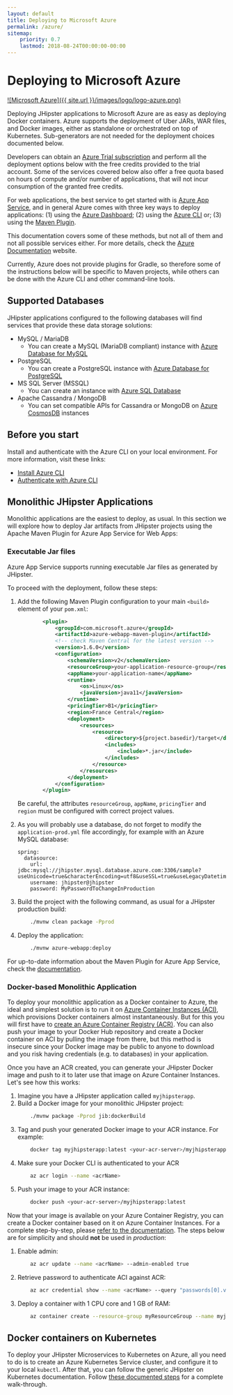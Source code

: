 ```yaml
---
layout: default
title: Deploying to Microsoft Azure
permalink: /azure/
sitemap:
    priority: 0.7
    lastmod: 2018-08-24T00:00:00-00:00
---
```


# <i class="fa fa-cloud-upload"></i> Deploying to Microsoft Azure

[![Microsoft Azure]({{ site.url }}/images/logo/logo-azure.png)](https://azure.microsoft.com/overview/?WT.mc_id=online-jhipster-brborges)

Deploying JHipster applications to Microsoft Azure are as easy as deploying Docker containers. Azure supports the deployment of Uber JARs, WAR files, and Docker images, either as standalone or orchestrated on top of Kubernetes. Sub-generators are not needed for the deployment choices documented below.

Developers can obtain an [Azure Trial subscription](http://azure.microsoft.com/free?WT.mc_id=online-jhipster-brborges) and perform all the deployment options below with the free credits provided to the trial account. Some of the services covered below also offer a free quota based on hours of compute and/or number of applications, that will not incur consumption of the granted free credits.

For web applications, the best service to get started with is [Azure App Service](https://azure.microsoft.com/en-us/services/app-service/?WT.mc_id=online-jhipster-brborges), and in general Azure comes with three key ways to deploy applications: (1) using the [Azure Dashboard](https://ms.portal.azure.com/); (2) using the [Azure CLI](https://docs.microsoft.com/en-us/cli/azure/?WT.mc_id=online-jhipster-brborges) or; (3) using the [Maven Plugin](https://docs.microsoft.com/java/api/overview/azure/maven/azure-webapp-maven-plugin/readme?WT.mc_id=online-jhipster-brborges).

This documentation covers some of these methods, but not all of them and not all possible services either. For more details, check the [Azure Documentation](https://docs.microsoft.com/azure?WT.mc_id=online-jhipster-brborges) website.

Currently, Azure does not provide plugins for Gradle, so therefore some of the instructions below will be specific to Maven projects, while others can be done with the Azure CLI and other command-line tools.

## Supported Databases

JHipster applications configured to the following databases will find services that provide these data storage solutions:

- MySQL / MariaDB
  - You can create a MySQL (MariaDB compliant) instance with [Azure Database for MySQL](https://docs.microsoft.com/azure/mysql/?WT.mc_id=online-jhipster-brborges)
- PostgreSQL
  - You can create a PostgreSQL instance with [Azure Database for PostgreSQL](https://docs.microsoft.com/azure/postgresql/?WT.mc_id=online-jhipster-brborges)
- MS SQL Server (MSSQL)
  - You can create an instance with [Azure SQL Database](https://docs.microsoft.com/en-us/azure/sql-database/?WT.mc_id=online-jhipster-brborges)
- Apache Cassandra / MongoDB
  - You can set compatible APIs for Cassandra or MongoDB on [Azure CosmosDB](https://docs.microsoft.com/en-us/azure/cosmos-db/?WT.mc_id=online-jhipster-brborges) instances

## Before you start

Install and authenticate with the Azure CLI on your local environment. For more information, visit these links:

- [Install Azure CLI](https://docs.microsoft.com/en-us/cli/azure/install-azure-cli?WT.mc_id=online-jhipster-brborges)
- [Authenticate with Azure CLI](https://docs.microsoft.com/en-us/cli/azure/authenticate-azure-cli?WT.mc_id=online-jhipster-brborges)

## Monolithic JHipster Applications

Monolithic applications are the easiest to deploy, as usual. In this section we will explore how to deploy Jar artifacts from JHipster projects using the Apache Maven Plugin for Azure App Service for Web Apps:

### Executable Jar files

Azure App Service supports running executable Jar files as generated by JHipster.

To proceed with the deployment, follow these steps:

1. Add the following Maven Plugin configuration to your main `<build>` element of your `pom.xml`:
    ```xml
            <plugin>
                <groupId>com.microsoft.azure</groupId>
                <artifactId>azure-webapp-maven-plugin</artifactId>
                <!-- check Maven Central for the latest version -->
                <version>1.6.0</version>
                <configuration>
                    <schemaVersion>v2</schemaVersion>
                    <resourceGroup>your-application-resource-group</resourceGroup>
                    <appName>your-application-name</appName>
                    <runtime>
                        <os>Linux</os>
                        <javaVersion>java11</javaVersion>
                    </runtime>
                    <pricingTier>B1</pricingTier>
                    <region>France Central</region>
                    <deployment>
                        <resources>
                            <resource>
                                <directory>${project.basedir}/target</directory>
                                <includes>
                                    <include>*.jar</include>
                                </includes>
                            </resource>
                        </resources>
                    </deployment>
                </configuration>
            </plugin>

    ```
    Be careful, the attributes `resourceGroup`, `appName`, `pricingTier` and `region` must be configured with
    correct project values.
1. As you will probably use a database, do not forget to modify the `application-prod.yml` file accordingly, for example with an Azure MySQL database:
    ```
    spring:
      datasource:
        url: jdbc:mysql://jhipster.mysql.database.azure.com:3306/sample?useUnicode=true&characterEncoding=utf8&useSSL=true&useLegacyDatetimeCode=false&serverTimezone=UTC
        username: jhipster@jhipster
        password: MyPasswordToChangeInProduction
    ```

1. Build the project with the following command, as usual for a JHipster production build:
    ```sh
        ./mvnw clean package -Pprod
    ```
1. Deploy the application:
    ```sh
        ./mvnw azure-webapp:deploy
    ```

For up-to-date information about the Maven Plugin for Azure App Service, check the [documentation](https://docs.microsoft.com/en-us/java/api/overview/azure/maven/azure-webapp-maven-plugin/readme?WT.mc_id=online-jhipster-brborges).

### Docker-based Monolithic Application

To deploy your monolithic application as a Docker container to Azure, the ideal and simplest solution is to run it on [Azure Container Instances (ACI)](https://docs.microsoft.com/en-us/azure/container-instances/?WT.mc_id=online-jhipster-brborges), which provisions Docker containers almost instantaneously. But for this you will first have to [create an Azure Container Registry (ACR)](https://docs.microsoft.com/en-us/azure/container-registry/container-registry-get-started-azure-cli?WT.mc_id=online-jhipster-brborges). You can also push your image to your Docker Hub repository and create a Docker container on ACI by pulling the image from there, but this method is insecure since your Docker image may be public to anyone to download and you risk having credentials (e.g. to databases) in your application.

Once you have an ACR created, you can generate your JHipster Docker image and push to it to later use that image on Azure Container Instances. Let's see how this works:

1. Imagine you have a JHipster application called `myjhipsterapp`.
1. Build a Docker image for your monolithic JHipster project:
    ```sh
        ./mvnw package -Pprod jib:dockerBuild
    ```
1. Tag and push your generated Docker image to your ACR instance. For example:
    ```sh
        docker tag myjhipsterapp:latest <your-acr-server>/myjhipsterapp:latest
    ```
1. Make sure your Docker CLI is authenticated to your ACR
    ```sh
        az acr login --name <acrName>
    ```
1. Push your image to your ACR instance:
    ```sh
        docker push <your-acr-server>/myjhipsterapp:latest
    ```

Now that your image is available on your Azure Container Registry, you can create a Docker container based on it on Azure Container Instances. For a complete step-by-step, please [refer to the documentation](https://docs.microsoft.com/en-us/azure/container-registry/container-registry-get-started-azure-cli?WT.mc_id=online-jhipster-brborges#deploy-image-to-aci). The steps below are for simplicity and should **not** be used in *production*:

1. Enable admin:
    ```sh
        az acr update --name <acrName> --admin-enabled true
    ```
1. Retrieve password to authenticate ACI against ACR:
    ```sh
        az acr credential show --name <acrName> --query "passwords[0].value"
    ```
1. Deploy a container with 1 CPU core and 1 GB of RAM:
    ```sh
        az container create --resource-group myResourceGroup --name myjhipsterapp --image <acrLoginServer>/myjhipsterapp:latest --cpu 1 --memory 1 --registry-username <acrName> --registry-password <acrPassword> --dns-name-label myjhipsterapp --ports 8080
    ```

## Docker containers on Kubernetes

To deploy your JHipster Microservices to Kubernetes on Azure, all you need to do is to create an Azure Kubernetes Service cluster, and configure it to your local `kubectl`. After that, you can follow the generic JHipster on Kubernetes documentation. Follow [these documented steps](https://docs.microsoft.com/en-us/azure/aks/kubernetes-walkthrough?WT.mc_id=online-jhipster-brborges) for a complete walk-through.
